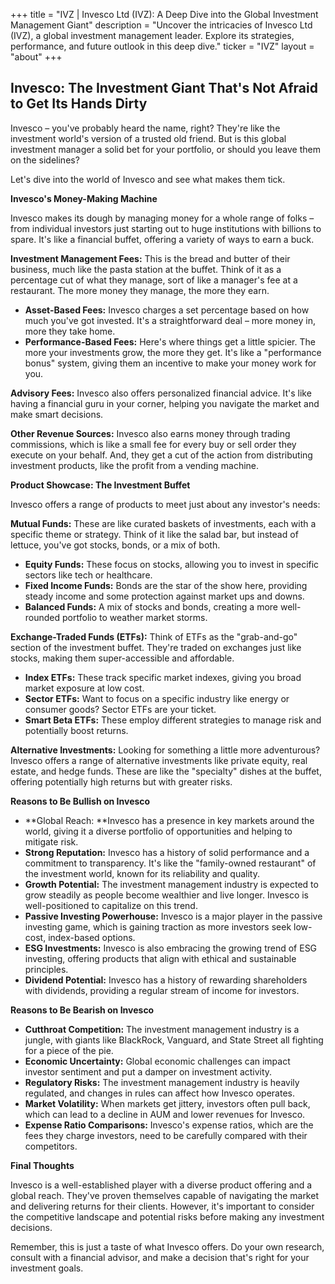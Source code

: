 +++
title = "IVZ |  Invesco Ltd (IVZ): A Deep Dive into the Global Investment Management Giant"
description = "Uncover the intricacies of Invesco Ltd (IVZ), a global investment management leader. Explore its strategies, performance, and future outlook in this deep dive."
ticker = "IVZ"
layout = "about"
+++

        


## Invesco: The Investment Giant That's Not Afraid to Get Its Hands Dirty

Invesco – you've probably heard the name, right? They're like the investment world's version of a trusted old friend. But is this global investment manager a solid bet for your portfolio, or should you leave them on the sidelines? 

Let's dive into the world of Invesco and see what makes them tick. 

**Invesco's Money-Making Machine**

Invesco makes its dough by managing money for a whole range of folks – from individual investors just starting out to huge institutions with billions to spare. It's like a financial buffet, offering a variety of ways to earn a buck.

**Investment Management Fees:** This is the bread and butter of their business, much like the pasta station at the buffet. Think of it as a percentage cut of what they manage, sort of like a manager's fee at a restaurant. The more money they manage, the more they earn.  

* **Asset-Based Fees:**  Invesco charges a set percentage based on how much you've got invested. It's a straightforward deal – more money in, more they take home.
* **Performance-Based Fees:**  Here's where things get a little spicier. The more your investments grow, the more they get. It's like a "performance bonus" system, giving them an incentive to make your money work for you.

**Advisory Fees:** Invesco also offers personalized financial advice.  It's like having a financial guru in your corner, helping you navigate the market and make smart decisions. 

**Other Revenue Sources:**  Invesco also earns money through trading commissions, which is like a small fee for every buy or sell order they execute on your behalf.  And, they get a cut of the action from distributing investment products, like the profit from a vending machine.

**Product Showcase: The Investment Buffet**

Invesco offers a range of products to meet just about any investor's needs:

**Mutual Funds:** These are like curated baskets of investments, each with a specific theme or strategy.  Think of it like the salad bar, but instead of lettuce, you've got stocks, bonds, or a mix of both.

* **Equity Funds:**  These focus on stocks, allowing you to invest in specific sectors like tech or healthcare.
* **Fixed Income Funds:**  Bonds are the star of the show here, providing steady income and some protection against market ups and downs.
* **Balanced Funds:**  A mix of stocks and bonds, creating a more well-rounded portfolio to weather market storms.

**Exchange-Traded Funds (ETFs):**  Think of ETFs as the "grab-and-go" section of the investment buffet. They're traded on exchanges just like stocks, making them super-accessible and affordable. 

* **Index ETFs:**  These track specific market indexes, giving you broad market exposure at low cost.
* **Sector ETFs:**  Want to focus on a specific industry like energy or consumer goods? Sector ETFs are your ticket.
* **Smart Beta ETFs:**  These employ different strategies to manage risk and potentially boost returns. 

**Alternative Investments:**  Looking for something a little more adventurous? Invesco offers a range of alternative investments like private equity, real estate, and hedge funds. These are like the "specialty" dishes at the buffet, offering potentially high returns but with greater risks.

**Reasons to Be Bullish on Invesco**

* **Global Reach:  **Invesco has a presence in key markets around the world, giving it a diverse portfolio of opportunities and helping to mitigate risk.  
* **Strong Reputation:**  Invesco has a history of solid performance and a commitment to transparency. It's like the "family-owned restaurant" of the investment world, known for its reliability and quality.
* **Growth Potential:**  The investment management industry is expected to grow steadily as people become wealthier and live longer. Invesco is well-positioned to capitalize on this trend. 
* **Passive Investing Powerhouse:**  Invesco is a major player in the passive investing game, which is gaining traction as more investors seek low-cost, index-based options.  
* **ESG Investments:**  Invesco is also embracing the growing trend of ESG investing, offering products that align with ethical and sustainable principles. 
* **Dividend Potential:** Invesco has a history of rewarding shareholders with dividends, providing a regular stream of income for investors.

**Reasons to Be Bearish on Invesco**

* **Cutthroat Competition:**  The investment management industry is a jungle, with giants like BlackRock, Vanguard, and State Street all fighting for a piece of the pie.  
* **Economic Uncertainty:**  Global economic challenges can impact investor sentiment and put a damper on investment activity.  
* **Regulatory Risks:**  The investment management industry is heavily regulated, and changes in rules can affect how Invesco operates.
* **Market Volatility:**  When markets get jittery, investors often pull back, which can lead to a decline in AUM and lower revenues for Invesco.
* **Expense Ratio Comparisons:**  Invesco's expense ratios, which are the fees they charge investors, need to be carefully compared with their competitors.

**Final Thoughts**

Invesco is a well-established player with a diverse product offering and a global reach. They've proven themselves capable of navigating the market and delivering returns for their clients.  However, it's important to consider the competitive landscape and potential risks before making any investment decisions.

Remember, this is just a taste of what Invesco offers.  Do your own research, consult with a financial advisor, and make a decision that's right for your investment goals. 

        